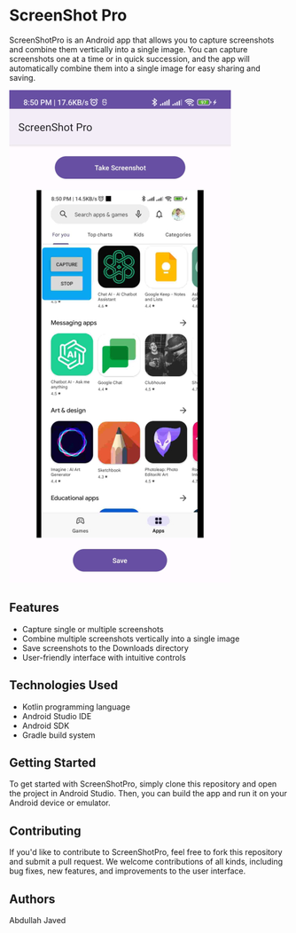 # ScreenShot Pro

ScreenShotPro is an Android app that allows you to capture screenshots and combine them vertically into a single image. You can capture screenshots one at a time or in quick succession, and the app will automatically combine them into a single image for easy sharing and saving.

![Screenshot](Screenshot.jpg)

## Features

* Capture single or multiple screenshots
* Combine multiple screenshots vertically into a single image
* Save screenshots to the Downloads directory
* User-friendly interface with intuitive controls

## Technologies Used

* Kotlin programming language
* Android Studio IDE
* Android SDK
* Gradle build system

## Getting Started

To get started with ScreenShotPro, simply clone this repository and open the project in Android Studio. Then, you can build the app and run it on your Android device or emulator.

## Contributing
If you'd like to contribute to ScreenShotPro, feel free to fork this repository and submit a pull request. We welcome contributions of all kinds, including bug fixes, new features, and improvements to the user interface.

## Authors
Abdullah Javed
